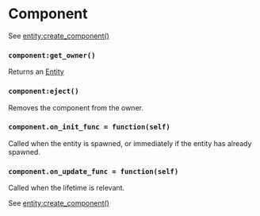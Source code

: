 # Component

See [entity:create_component()](/docs/client/lua-api/entity#entitycreate_componentlifetime)

### `component:get_owner()`

Returns an [Entity](/docs/client/lua-api/entity)

### `component:eject()`

Removes the component from the owner.

### `component.on_init_func = function(self)`

Called when the entity is spawned, or immediately if the entity has already spawned.

### `component.on_update_func = function(self)`

Called when the lifetime is relevant.

See [entity:create_component()](/docs/client/lua-api/entity#entitycreate_componentlifetime)

